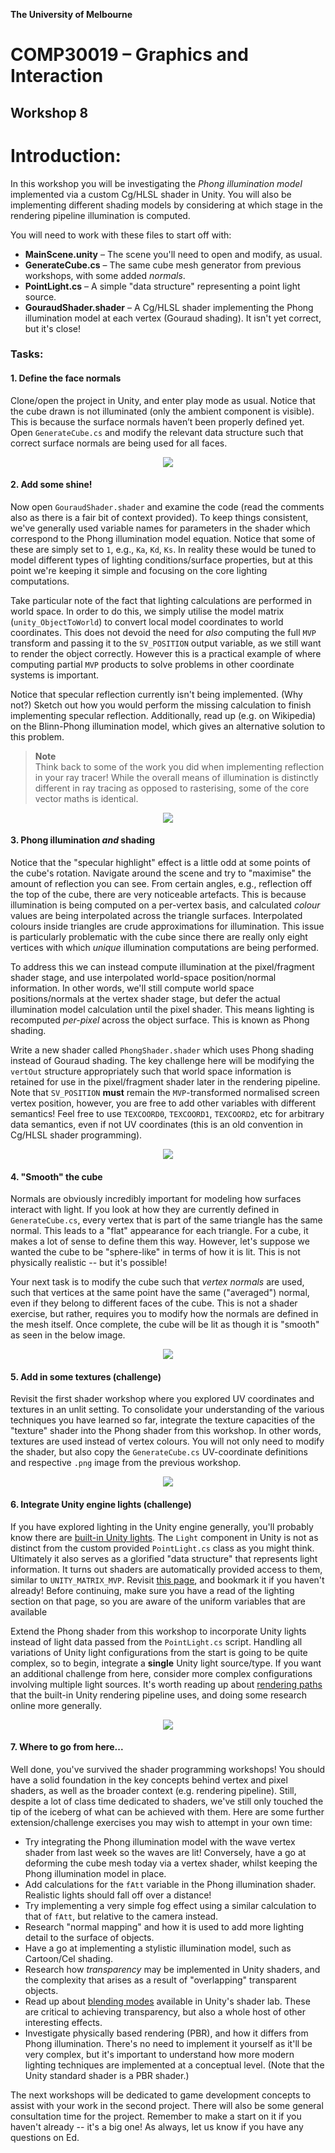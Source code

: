 **The University of Melbourne**
# COMP30019 – Graphics and Interaction

## Workshop 8


# Introduction:

In this workshop you will be investigating the _Phong illumination model_ implemented via 
a custom Cg/HLSL shader in Unity. You will also be implementing different shading models
by considering at which stage in the rendering pipeline illumination is computed.

You will need to work with these files to start off with:
* **MainScene.unity** – The scene you'll need to open and modify, as usual.
* **GenerateCube.cs** – The same cube mesh generator from previous workshops, with some
  added _normals_.
* **PointLight.cs** – A simple "data structure" representing a point light source.
* **GouraudShader.shader** – A Cg/HLSL shader implementing the Phong illumination 
  model at each vertex (Gouraud shading). It isn't yet correct, but it's close!

### Tasks:

#### 1. Define the face normals

Clone/open the project in Unity, and enter play mode as usual. Notice that the cube drawn is not 
illuminated (only the ambient component is visible). This is because the surface normals 
haven’t been properly defined yet. Open `GenerateCube.cs` and modify the relevant data structure
such that correct surface normals are being used for all faces.

<p align="middle">
  <img src="Gifs/Q1.gif">
</p>

#### 2. Add some shine!

Now open `GouraudShader.shader` and examine the code (read the comments also
as there is a fair bit of context provided). 
To keep things consistent, 
we've generally used variable names for parameters in the shader which
correspond to the Phong illumination model equation. Notice that some of these are simply
set to `1`, e.g., `Ka`, `Kd`, `Ks`. In reality these would be tuned to model different
types of lighting conditions/surface properties, but at this point we're keeping it simple and
focusing on the core lighting computations. 

Take particular note of the fact that lighting calculations are performed in world space.
In order to do this, we simply utilise the model matrix (`unity_ObjectToWorld`) to convert
local model coordinates to world coordinates. This does not devoid the need for _also_ computing the
full `MVP` transform and passing it to the `SV_POSITION` output variable, as we still want to
render the object correctly. However this is a practical example of where computing partial `MVP`
products to solve problems in other coordinate systems is important. 

Notice that specular reflection currently isn't being implemented. (Why not?) Sketch out how you would 
perform the missing calculation to finish implementing specular reflection. Additionally,
read up (e.g. on Wikipedia) on the Blinn-Phong illumination model, which gives an alternative solution
to this problem.

> **Note** <br>
> Think back to some of the work you did when implementing reflection in your ray tracer! 
> While the overall means of illumination is distinctly different in ray tracing as opposed to
> rasterising, some of the core vector maths is identical.

<p align="middle">
  <img src="Gifs/Q2.gif">
</p>

#### 3. Phong illumination _and_ shading

Notice that the "specular highlight" effect is a little odd at some points 
of the cube's rotation. Navigate around the scene and try to "maximise" the amount of
reflection you can see. From certain angles, e.g., reflection off the top of the
cube, there are very noticeable artefacts. This is because illumination is being computed on
a per-vertex basis, and calculated _colour_ values are being interpolated across the triangle
surfaces. Interpolated colours inside triangles are crude approximations for illumination.
This issue is particularly problematic with the cube since there are really only eight vertices
with which _unique_ illumination computations are being performed.

To address this we can instead compute illumination at the pixel/fragment shader stage, and use
interpolated world-space position/normal information. In other words, we'll still compute 
world space positions/normals at the
vertex shader stage, but defer the actual illumination model calculation until the pixel shader.
This means lighting is recomputed _per-pixel_ across the object surface. This is known as Phong shading.

Write a new shader called `PhongShader.shader` which uses Phong shading instead of Gouraud shading. 
The key challenge here will be modifying the `vertOut` structure appropriately such that world space
information is retained for use in the pixel/fragment shader later in the rendering pipeline. Note 
that `SV_POSITION` **must** remain the `MVP`-transformed normalised screen vertex position, 
however, you are free to add other variables
with different semantics! Feel free to use `TEXCOORD0`, `TEXCOORD1`,
`TEXCOORD2`, etc for arbitrary data semantics, even if not UV coordinates (this is an old convention
in Cg/HLSL shader programming). 

<p align="middle">
  <img src="Gifs/Q3.gif">
</p>

#### 4. "Smooth" the cube

Normals are obviously incredibly important for modeling how surfaces interact with light. If you look at
how they are currently defined in `GenerateCube.cs`, every vertex that is part of the same triangle has the same
normal. This leads to a "flat" appearance for each triangle. For a cube, it makes a lot of sense to
define them this way. However, let's suppose we wanted the cube to be "sphere-like" in terms of how
it is lit. This is not physically realistic -- but it's possible!

Your next task is to modify the cube such that _vertex normals_ are used, such that vertices at the same point
have the same ("averaged") normal, even if they belong to different faces of the cube. This
is not a shader exercise, but rather, requires you to modify how the normals are defined in the mesh
itself. Once complete, the cube will be lit as though it is "smooth" as seen in the below image.

<p align="middle">
  <img src="Gifs/Q4.gif">
</p>

#### 5. Add in some textures (challenge)

Revisit the first shader workshop where you explored UV coordinates and textures in an unlit setting.
To consolidate your understanding of the various techniques you have learned so far, integrate 
the texture capacities of the "texture" shader into the Phong shader from this workshop. In other
words, textures are used instead of vertex colours. You will not only need to modify the
shader, but also copy the `GenerateCube.cs` UV-coordinate definitions and 
respective `.png` image from the previous workshop.

<p align="middle">
  <img src="Gifs/Q5.gif">
</p>

#### 6. Integrate Unity engine lights (challenge)

If you have explored lighting in the Unity engine generally, you'll probably know there
are [built-in Unity lights](https://docs.unity3d.com/Manual/class-Light.html).
The `Light` component in Unity is not as distinct from the custom provided `PointLight.cs` class as 
you might think. Ultimately it also serves as a glorified "data structure" that represents light information.
It turns out shaders are automatically provided access to them, similar to `UNITY_MATRIX_MVP`.
Revisit [this page](https://docs.unity3d.com/Manual/SL-UnityShaderVariables.html), and bookmark 
it if you haven't already! Before continuing, make sure you have a read of the lighting
section on that page, so you are aware of the uniform variables that are available

Extend the Phong shader from this workshop to incorporate Unity lights instead of light data passed from
the `PointLight.cs` script. Handling all variations of Unity light configurations from the start
is going to be quite complex, so to begin, integrate a **single** Unity light source/type. If you want an
additional challenge from here, consider more complex configurations involving multiple 
light sources. It's worth reading up about [rendering paths](https://docs.unity3d.com/Manual/RenderingPaths.html) that
the built-in Unity rendering pipeline uses, and doing some research online more generally.

<p align="middle">
  <img src="Gifs/Q6.gif">
</p>

#### 7. Where to go from here... 

Well done, you've survived the shader programming workshops! You should have a solid foundation in the key concepts
behind vertex and pixel shaders, as well as the broader context (e.g. rendering pipeline). Still, despite a 
lot of class time dedicated to shaders,
we've still only touched the tip of the iceberg of what can be achieved with them. Here are some further extension/challenge
exercises you may wish to attempt in your own time:

- Try integrating the Phong illumination model with the wave vertex shader from last week so the waves are lit! Conversely,
  have a go at deforming the cube mesh today via a vertex shader, whilst keeping the Phong illumination model in place.
- Add calculations for the `fAtt` variable in the Phong illumination shader. Realistic lights should fall off over
  a distance!
- Try implementing a very simple fog effect using a similar calculation to that of `fAtt`, but relative to the
  camera instead.
- Research "normal mapping" and how it is used to add more lighting detail to the surface of objects.
- Have a go at implementing a stylistic illumination model, such as Cartoon/Cel shading.
- Research how _transparency_ may be implemented in Unity
  shaders, and the complexity that arises as a result of "overlapping" transparent objects.
- Read up about [blending modes](https://docs.unity3d.com/Manual/SL-Blend.html) available in Unity's shader lab.
  These are critical to achieving transparency, but also a whole host of other interesting effects.
- Investigate physically based rendering (PBR), and how it differs from Phong illumination. There's no need
  to implement it yourself as it'll be very complex, but it's important to understand how more modern lighting
  techniques are implemented at a conceptual level. (Note that the Unity standard shader is a PBR shader.)

The next workshops will be dedicated to game development concepts to assist with your work in the second
project. There will also be some general consultation time for the project. Remember to make 
a start on it if you haven't already -- it's a big one! As always, let us know if you have any questions on Ed.
